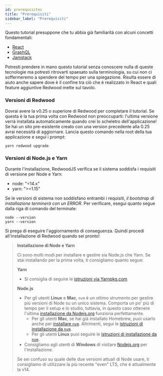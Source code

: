 ```yaml
---
id: prerequisites
title: "Prerequisiti"
sidebar_label: "Prerequisiti"
---
```


Questo tutorial presuppone che tu abbia già familiarità con alcuni concetti fondamentali:

- [React](https://reactjs.org/)
- [GraphQL](https://graphql.org/)
- [Jamstack](https://jamstack.org/)

Potresti prendere in mano questo tutorial senza conoscere nulla di queste tecnologie ma potresti ritrovarti spaesato sulla terminologia, su cui non ci soffermeremo a spendere del tempo per una spiegazione. Risulta essere di aiuto anche sapere dove è il confine tra ciò che è realizzato in React e quali feature aggiuntive Redwood mette sul tavolo.

### Versioni di Redwood

Dovrai avere la v0.25 o superiore di Redwood per completare il tutorial. Se questa è la tua prima volta con Redwood non preoccuparti: l'ultima versione verrà installata automaticamente quando crei lo scheletro dell'applicazione! Se hai un sito pre-esistente creato con una version precedente alla 0.25 avrai necessità di aggiornare. Lancia questo comando nella root della tua applicazione e segui i prompt:

```bash
yarn redwood upgrade
```

### Versioni di Node.js e Yarn

Durante l'installazione, RedwoodJS verifica se il sistema soddisfa i requisiti di versione per Node e Yarn:

- node: "=14.x"
- yarn: ">=1.15"

Se le versioni di sistema non soddisfano entrambi i requisiti, _il bootstrap di installazione terminerà con un ERROR._ Per verificare, esegui quanto segue dalla riga di comando del terminale:

```
node --version
yarn --version
```

Si prega di eseguire l'aggiornamento di conseguenza. Quindi procedi all'installazione di Redwood quando sei pronto!

> **Installazione di Node e Yarn**
> 
> Ci sono molti modi per installare e gestire sia Node.js che Yarn. Se stai installando per la prima volta, ti consigliamo quanto segue:
> 
> **Yarn**
> 
> - Si consiglia di seguire le [istruzioni via Yarnpkg.com](https://classic.yarnpkg.com/en/docs/install/).
> 
> **Node.js**
> 
> - Per gli utenti **Linux** e **Mac**, `nvm` è un ottimo strumento per gestire più versioni di Node su un unico sistema. Comporta un po' più di tempo per il setup e lo studio, tuttavia, in questo caso ottenere l'ultima [installazione da Nodejs.org](https://nodejs.org/en/) funziona perfettamente. 
>     - Per gli utenti **Mac**, se hai già installato Homebrew, puoi usarlo anche per [installare `nvm`](https://formulae.brew.sh/formula/nvm). Altrimenti, segui le [istruzioni di installazione da `nvm`](https://github.com/nvm-sh/nvm#installing-and-updating).
>     - Per gli utenti **Linux** puoi seguire le [istruzioni di installazione da `nvm`](https://github.com/nvm-sh/nvm#installing-and-updating).
> - Consigliamo agli utenti di **Windows** di visitare [Nodejs.org](https://nodejs.org/en/) per l'installazione.
> 
> Se sei confuso su quale delle due versioni attuali di Node usare, ti consigliamo di utilizzare la più recente "even" LTS, che è attualmente la v14.

